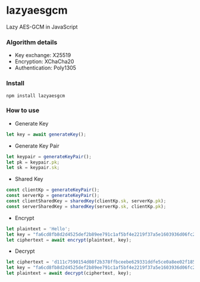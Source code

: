 # lazyaesgcm

Lazy AES-GCM in JavaScript

### Algorithm details

- Key exchange: X25519
- Encryption: XChaCha20
- Authentication: Poly1305

### Install

```shell
npm install lazyaesgcm
```

### How to use

- Generate Key

```javascript
let key = await generateKey();
```

- Generate Key Pair

```javascript
let keypair = generateKeyPair();
let pk = keypair.pk;
let sk = keypair.sk;
```

- Shared Key

```javascript
const clientKp = generateKeyPair();
const serverKp = generateKeyPair();
const clientSharedKey = sharedKey(clientKp.sk, serverKp.pk);
const serverSharedKey = sharedKey(serverKp.sk, clientKp.pk);
```

- Encrypt

```javascript
let plaintext = 'Hello';
let key = "fa6cd8fb8d2d4525def2b89ee791c1af5bf4e2219f37a5e1603936d06fc2bd56";
let ciphertext = await encrypt(plaintext, key);
```

- Decrypt

```javascript
let ciphertext = 'd111c7590154d08f2b378ffbceebe629331ddfe5ce0a8ee02f185757ee8c90edb3';
let key = "fa6cd8fb8d2d4525def2b89ee791c1af5bf4e2219f37a5e1603936d06fc2bd56";
let plaintext = await decrypt(ciphertext, key);
```
